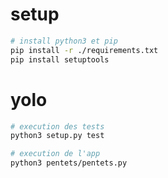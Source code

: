 # setup

```sh
# install python3 et pip
pip install -r ./requirements.txt
pip install setuptools
```

# yolo

```sh
# execution des tests
python3 setup.py test

# execution de l'app
python3 pentets/pentets.py
```
